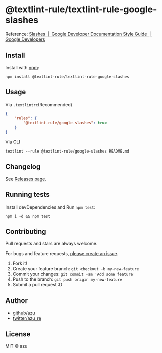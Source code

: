 # @textlint-rule/textlint-rule-google-slashes

Reference: [Slashes  |  Google Developer Documentation Style Guide  |  Google Developers](https://developers.google.com/style/slashes "Slashes  |  Google Developer Documentation Style Guide  |  Google Developers")

## Install

Install with [npm](https://www.npmjs.com/):

    npm install @textlint-rule/textlint-rule-google-slashes

## Usage

Via `.textlintrc`(Recommended)

```json
{
    "rules": {
        "@textlint-rule/google-slashes": true
    }
}
```

Via CLI

```
textlint --rule @textlint-rule/google-slashes README.md
```


## Changelog

See [Releases page](https://github.com/textlint-rule/textlint-rule-preset-google/releases).

## Running tests

Install devDependencies and Run `npm test`:

    npm i -d && npm test

## Contributing

Pull requests and stars are always welcome.

For bugs and feature requests, [please create an issue](https://github.com/textlint-rule/textlint-rule-preset-google/issues).

1. Fork it!
2. Create your feature branch: `git checkout -b my-new-feature`
3. Commit your changes: `git commit -am 'Add some feature'`
4. Push to the branch: `git push origin my-new-feature`
5. Submit a pull request :D

## Author

- [github/azu](https://github.com/azu)
- [twitter/azu_re](https://twitter.com/azu_re)

## License

MIT © azu
